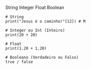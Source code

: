 
String
Integer
Float
Boolean

```
# String
print("Jesus é o caminho!"[12]) # M

# Integer ou Int (Inteiro)
print(20 + 20)

# Float
print(1.20 + 1,20)

# Booleano (Verdadeiro ou Falso)
true / false
````
